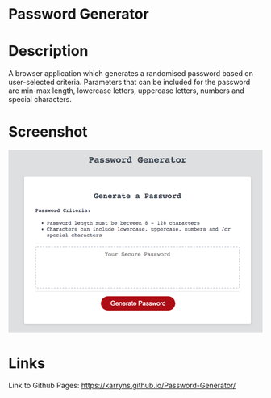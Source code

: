# Password Generator

# Description
A browser application which generates a randomised password based on user-selected criteria. Parameters that can be included for the password are min-max length, lowercase letters, uppercase letters, numbers and special characters.

# Screenshot
<img src="PasswordGenerator.png"/>


# Links
Link to Github Pages: https://karryns.github.io/Password-Generator/